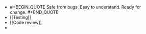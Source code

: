 - #+BEGIN_QUOTE
  Safe from bugs. Easy to understand. Ready for change.
  #+END_QUOTE
- [[Testing]]
- [[Code review]]
-